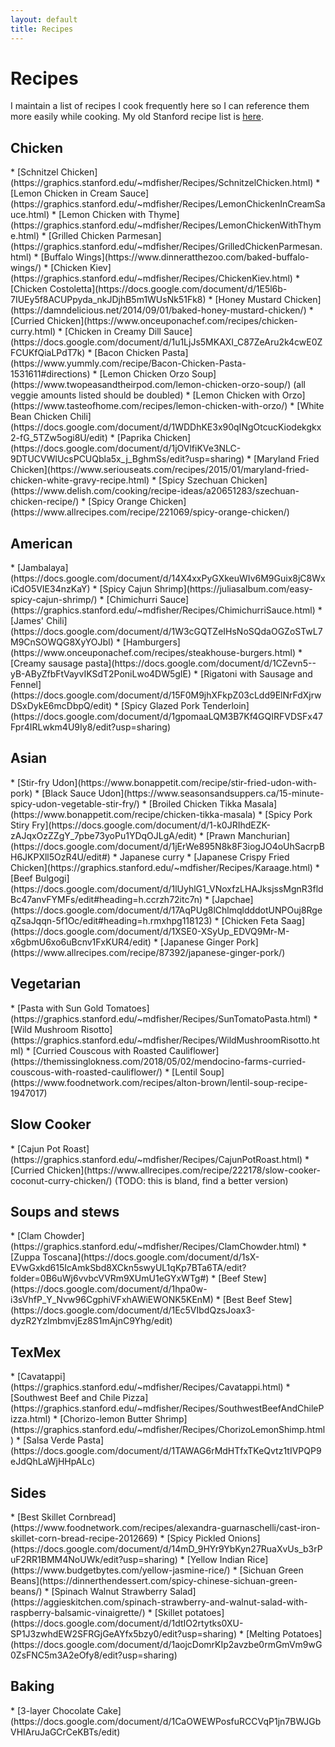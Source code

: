 ```yaml
---
layout: default
title: Recipes
---
```


<h1>Recipes</h1>

I maintain a list of recipes I cook frequently here so I can reference them more easily while cooking. My old Stanford recipe list is [here](https://graphics.stanford.edu/~mdfisher/recipes.html).

<h2>Chicken</h2>
 * [Schnitzel Chicken](https://graphics.stanford.edu/~mdfisher/Recipes/SchnitzelChicken.html)
 * [Lemon Chicken in Cream Sauce](https://graphics.stanford.edu/~mdfisher/Recipes/LemonChickenInCreamSauce.html)
 * [Lemon Chicken with Thyme](https://graphics.stanford.edu/~mdfisher/Recipes/LemonChickenWithThyme.html)
 * [Grilled Chicken Parmesan](https://graphics.stanford.edu/~mdfisher/Recipes/GrilledChickenParmesan.html)
 * [Buffalo Wings](https://www.dinneratthezoo.com/baked-buffalo-wings/)
 * [Chicken Kiev](https://graphics.stanford.edu/~mdfisher/Recipes/ChickenKiev.html)
 * [Chicken Costoletta](https://docs.google.com/document/d/1E5l6b-7IUEy5f8ACUPpyda_nkJDjhB5m1WUsNk51Fk8)
 * [Honey Mustard Chicken](https://damndelicious.net/2014/09/01/baked-honey-mustard-chicken/)
 * [Curried Chicken](https://www.onceuponachef.com/recipes/chicken-curry.html)
 * [Chicken in Creamy Dill Sauce](https://docs.google.com/document/d/1u1LjJs5MKAXI_C87ZeAru2k4cwE0ZFCUKfQiaLPdT7k)
 * [Bacon Chicken Pasta](https://www.yummly.com/recipe/Bacon-Chicken-Pasta-1531611#directions)
 * [Lemon Chicken Orzo Soup](https://www.twopeasandtheirpod.com/lemon-chicken-orzo-soup/)  (all veggie amounts listed should be doubled)
 * [Lemon Chicken with Orzo](https://www.tasteofhome.com/recipes/lemon-chicken-with-orzo/)
 * [White Bean Chicken Chili](https://docs.google.com/document/d/1WDDhKE3x90qINgOtcucKiodekgkx2-fG_5TZw5ogi8U/edit)
 * [Paprika Chicken](https://docs.google.com/document/d/1jOVlfiKVe3NLC-9DTUCVWlUcsPCUQbla5x_j_BghmSs/edit?usp=sharing)
 * [Maryland Fried Chicken](https://www.seriouseats.com/recipes/2015/01/maryland-fried-chicken-white-gravy-recipe.html)
 * [Spicy Szechuan Chicken](https://www.delish.com/cooking/recipe-ideas/a20651283/szechuan-chicken-recipe/)
 * [Spicy Orange Chicken](https://www.allrecipes.com/recipe/221069/spicy-orange-chicken/)

<h2>American</h2>
 * [Jambalaya](https://docs.google.com/document/d/14X4xxPyGXkeuWIv6M9Guix8jC8WxiCdO5VIE34nzKaY)
 * [Spicy Cajun Shrimp](https://juliasalbum.com/easy-spicy-cajun-shrimp/)
 * [Chimichurri Sauce](https://graphics.stanford.edu/~mdfisher/Recipes/ChimichurriSauce.html)
 * [James' Chili](https://docs.google.com/document/d/1W3cGQTZeIHsNoSQdaOGZoSTwL7M9CnSOWQG8XyYOJbI)
 * [Hamburgers](https://www.onceuponachef.com/recipes/steakhouse-burgers.html)
 * [Creamy sausage pasta](https://docs.google.com/document/d/1CZevn5--yB-AByZfbFtVayvIKSdT2PoniLwo4DW5gIE)
 * [Rigatoni with Sausage and Fennel](https://docs.google.com/document/d/15F0M9jhXFkpZ03cLdd9ElNrFdXjrwDSxDykE6mcDbpQ/edit)
 * [Spicy Glazed Pork Tenderloin](https://docs.google.com/document/d/1gpomaaLQM3B7Kf4GQIRFVDSFx47Fpr4IRLwkm4U9Iy8/edit?usp=sharing)

<h2>Asian</h2>
 * [Stir-fry Udon](https://www.bonappetit.com/recipe/stir-fried-udon-with-pork)
 * [Black Sauce Udon](https://www.seasonsandsuppers.ca/15-minute-spicy-udon-vegetable-stir-fry/)
 * [Broiled Chicken Tikka Masala](https://www.bonappetit.com/recipe/chicken-tikka-masala)
 * [Spicy Pork Stiry Fry](https://docs.google.com/document/d/1-k0JRIhdEZK-zAJqxOzZZgY_7pbe73yoPu1YDqOJLgA/edit)
 * [Prawn Manchurian](https://docs.google.com/document/d/1jErWe895N8k8F3iogJO4oUhSacrpBH6JKPXll5OzR4U/edit#)
 * Japanese curry
 * [Japanese Crispy Fried Chicken](https://graphics.stanford.edu/~mdfisher/Recipes/Karaage.html)
 * [Beef Bulgogi](https://docs.google.com/document/d/1lUyhlG1_VNoxfzLHAJksjssMgnR3fldBc47anvFYMFs/edit#heading=h.ccrzh72itc7n)
 * [Japchae](https://docs.google.com/document/d/17AqPUg8lChlmqldddotUNPOuj8RgeqZsaJqqn-5f1Oc/edit#heading=h.rmxhpg118123)
 * [Chicken Feta Saag](https://docs.google.com/document/d/1XSE0-XSyUp_EDVQ9Mr-M-x6gbmU6xo6uBcnv1FxKUR4/edit)
 * [Japanese Ginger Pork](https://www.allrecipes.com/recipe/87392/japanese-ginger-pork/)
 
<h2>Vegetarian</h2>
 * [Pasta with Sun Gold Tomatoes](https://graphics.stanford.edu/~mdfisher/Recipes/SunTomatoPasta.html)
 * [Wild Mushroom Risotto](https://graphics.stanford.edu/~mdfisher/Recipes/WildMushroomRisotto.html)
 * [Curried Couscous with Roasted Cauliflower](https://themissinglokness.com/2018/05/02/mendocino-farms-curried-couscous-with-roasted-cauliflower/)
 * [Lentil Soup](https://www.foodnetwork.com/recipes/alton-brown/lentil-soup-recipe-1947017)

<h2>Slow Cooker</h2>
 * [Cajun Pot Roast](https://graphics.stanford.edu/~mdfisher/Recipes/CajunPotRoast.html)
 * [Curried Chicken](https://www.allrecipes.com/recipe/222178/slow-cooker-coconut-curry-chicken/) (TODO: this is bland, find a better version)

<h2>Soups and stews</h2>
 * [Clam Chowder](https://graphics.stanford.edu/~mdfisher/Recipes/ClamChowder.html)
 * [Zuppa Toscana](https://docs.google.com/document/d/1sX-EVwGxkd615IcAmkSbd8XCkn5swyUL1qKp7BTa6TA/edit?folder=0B6uWj6vvbcVVRm9XUmU1eGYxWTg#)
 * [Beef Stew](https://docs.google.com/document/d/1hpa0w-i3sVhfP_Y_Nvw96CgphiVFxhAWiEWONK5KEnM)
 * [Best Beef Stew](https://docs.google.com/document/d/1Ec5VIbdQzsJoax3-dyzR2YzImbmvjEz8S1mAjnC9Yhg/edit)


<h2>TexMex</h2>
 * [Cavatappi](https://graphics.stanford.edu/~mdfisher/Recipes/Cavatappi.html)
 * [Southwest Beef and Chile Pizza](https://graphics.stanford.edu/~mdfisher/Recipes/SouthwestBeefAndChilePizza.html)
 * [Chorizo-lemon Butter Shrimp](https://graphics.stanford.edu/~mdfisher/Recipes/ChorizoLemonShimp.html)
 * [Salsa Verde Pasta](https://docs.google.com/document/d/1TAWAG6rMdHTfxTKeQvtz1tIVPQP9eJdQhLaWjHHpALc)
 
<h2>Sides</h2>
 * [Best Skillet Cornbread](https://www.foodnetwork.com/recipes/alexandra-guarnaschelli/cast-iron-skillet-corn-bread-recipe-2012669)
 * [Spicy Pickled Onions](https://docs.google.com/document/d/14mD_9HYr9YbKyn27RuaXvUs_b3rPuF2RR1BMM4NoUWk/edit?usp=sharing)
 * [Yellow Indian Rice](https://www.budgetbytes.com/yellow-jasmine-rice/)
 * [Sichuan Green Beans](https://dinnerthendessert.com/spicy-chinese-sichuan-green-beans/)
 * [Spinach Walnut Strawberry Salad](https://aggieskitchen.com/spinach-strawberry-and-walnut-salad-with-raspberry-balsamic-vinaigrette/)
 * [Skillet potatoes](https://docs.google.com/document/d/1dtIO2rtytks0XU-SP1J3zwhdEW2SFRGjGeAYfx5bzy0/edit?usp=sharing)
 * [Melting Potatoes](https://docs.google.com/document/d/1aojcDomrKIp2avzbe0rmGmVm9wG0ZsFNC5m3A2eOfy8/edit?usp=sharing)
 
 <h2>Baking</h2>
 * [3-layer Chocolate Cake](https://docs.google.com/document/d/1CaOWEWPosfuRCCVqP1jn7BWJGbVHIAruJaGCrCeKBTs/edit)